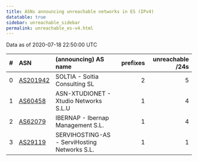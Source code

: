 ```yaml
---
title: ASNs announcing unreachable networks in ES (IPv4)
datatable: true
sidebar: unreachable_sidebar
permalink: unreachable_es-v4.html
---
```


Data as of 2020-07-18 22:50:00 UTC


<div class="datatable-begin"></div>

|   # | ASN                                      | (announcing) AS name                         |   prefixes |   unreachable /24s |
|----:|:-----------------------------------------|:---------------------------------------------|-----------:|-------------------:|
|   0 | [AS201942](unreachable_AS201942-v4.html) | SOLTIA - Soltia Consulting SL                |          2 |                  5 |
|   1 | [AS60458](unreachable_AS60458-v4.html)   | ASN-XTUDIONET - Xtudio Networks S.L.U        |          1 |                  4 |
|   2 | [AS62079](unreachable_AS62079-v4.html)   | IBERNAP - Ibernap Management S.L.            |          1 |                  4 |
|   3 | [AS29119](unreachable_AS29119-v4.html)   | SERVIHOSTING-AS - ServiHosting Networks S.L. |          1 |                  1 |

<div class="datatable-end"></div>
